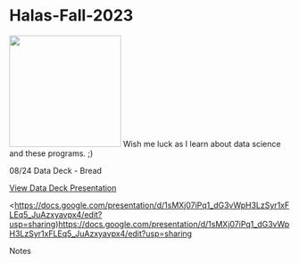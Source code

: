 # Halas-Fall-2023
<img src=https://miro.medium.com/v2/resize:fit:993/1*mgXvzNcwfpnBawI6XTkVRg.png width=200>
Wish me luck as I learn about data science and these programs. ;)




08/24 Data Deck - Bread

[View Data Deck Presentation](https://bit.ly/3AA10E4)

<https://docs.google.com/presentation/d/1sMXj07iPq1_dG3vWpH3LzSyr1xFLEq5_JuAzxyavpx4/edit?usp=sharing)https://docs.google.com/presentation/d/1sMXj07iPq1_dG3vWpH3LzSyr1xFLEq5_JuAzxyavpx4/edit?usp=sharing

Notes
